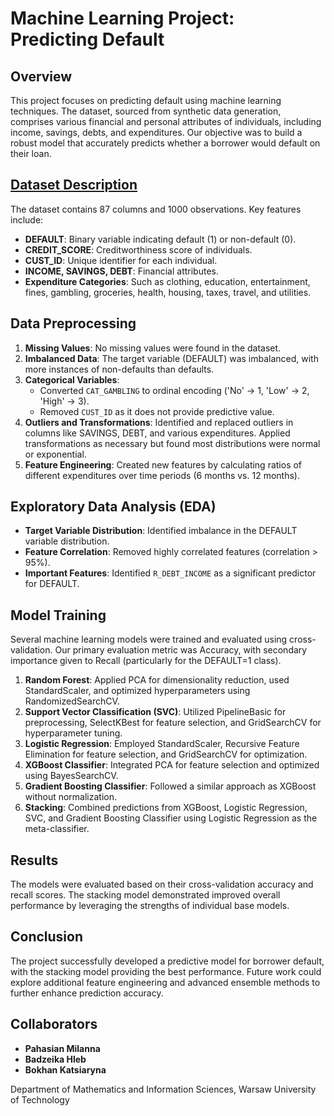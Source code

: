 # Machine Learning Project: Predicting Default

## Overview
This project focuses on predicting default using machine learning techniques. The dataset, sourced from synthetic data generation, comprises various financial and personal attributes of individuals, including income, savings, debts, and expenditures. Our objective was to build a robust model that accurately predicts whether a borrower would default on their loan.

## [Dataset Description](https://www.kaggle.com/datasets/conorsully1/credit-score)
The dataset contains 87 columns and 1000 observations. Key features include:
- **DEFAULT**: Binary variable indicating default (1) or non-default (0).
- **CREDIT_SCORE**: Creditworthiness score of individuals.
- **CUST_ID**: Unique identifier for each individual.
- **INCOME, SAVINGS, DEBT**: Financial attributes.
- **Expenditure Categories**: Such as clothing, education, entertainment, fines, gambling, groceries, health, housing, taxes, travel, and utilities.

## Data Preprocessing
1. **Missing Values**: No missing values were found in the dataset.
2. **Imbalanced Data**: The target variable (DEFAULT) was imbalanced, with more instances of non-defaults than defaults.
3. **Categorical Variables**: 
   - Converted `CAT_GAMBLING` to ordinal encoding ('No' -> 1, 'Low' -> 2, 'High' -> 3).
   - Removed `CUST_ID` as it does not provide predictive value.
4. **Outliers and Transformations**: Identified and replaced outliers in columns like SAVINGS, DEBT, and various expenditures. Applied transformations as necessary but found most distributions were normal or exponential.
5. **Feature Engineering**: Created new features by calculating ratios of different expenditures over time periods (6 months vs. 12 months).

## Exploratory Data Analysis (EDA)
- **Target Variable Distribution**: Identified imbalance in the DEFAULT variable distribution.
- **Feature Correlation**: Removed highly correlated features (correlation > 95%).
- **Important Features**: Identified `R_DEBT_INCOME` as a significant predictor for DEFAULT.

## Model Training
Several machine learning models were trained and evaluated using cross-validation. Our primary evaluation metric was Accuracy, with secondary importance given to Recall (particularly for the DEFAULT=1 class).

1. **Random Forest**: Applied PCA for dimensionality reduction, used StandardScaler, and optimized hyperparameters using RandomizedSearchCV.
2. **Support Vector Classification (SVC)**: Utilized PipelineBasic for preprocessing, SelectKBest for feature selection, and GridSearchCV for hyperparameter tuning.
3. **Logistic Regression**: Employed StandardScaler, Recursive Feature Elimination for feature selection, and GridSearchCV for optimization.
4. **XGBoost Classifier**: Integrated PCA for feature selection and optimized using BayesSearchCV.
5. **Gradient Boosting Classifier**: Followed a similar approach as XGBoost without normalization.
6. **Stacking**: Combined predictions from XGBoost, Logistic Regression, SVC, and Gradient Boosting Classifier using Logistic Regression as the meta-classifier.

## Results
The models were evaluated based on their cross-validation accuracy and recall scores. The stacking model demonstrated improved overall performance by leveraging the strengths of individual base models.

## Conclusion
The project successfully developed a predictive model for borrower default, with the stacking model providing the best performance. Future work could explore additional feature engineering and advanced ensemble methods to further enhance prediction accuracy.

## Collaborators
- **Pahasian Milanna**
- **Badzeika Hleb**
- **Bokhan Katsiaryna**

Department of Mathematics and Information Sciences, Warsaw University of Technology
